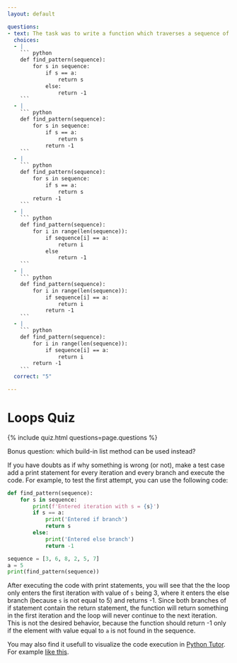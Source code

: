 ```yaml
---
layout: default

questions:
- text: The task was to write a function which traverses a sequence of integers and returns the index of the first occurrence of element with value equal to the value of `a`. If such element is not found, the function should return -1. Consider the following attempts to solve this task. Which attempt will produce the desired output?
  choices: 
  - |
    ``` python
    def find_pattern(sequence):
        for s in sequence:
            if s == a:
                return s
            else:
                return -1
    ```
  - |
    ``` python
    def find_pattern(sequence):
        for s in sequence:
            if s == a:
                return s
            return -1
    ```
  - |
    ``` python
    def find_pattern(sequence):
        for s in sequence:
            if s == a:
                return s
        return -1
    ```
  - |
    ``` python
    def find_pattern(sequence):
        for i in range(len(sequence)):
            if sequence[i] == a:
                return i
            else
                return -1
    ```
  - |
    ``` python
    def find_pattern(sequence):
        for i in range(len(sequence)):
            if sequence[i] == a:
                return i
            return -1
    ```
  - |
    ``` python
    def find_pattern(sequence):
        for i in range(len(sequence)):
            if sequence[i] == a:
                return i
        return -1
    ```
  correct: "5"

---
```


# Loops Quiz

{% include quiz.html questions=page.questions %}

Bonus question: which build-in list method can be used instead? 

If you have doubts as if why something is wrong (or not), make a test case add a print statement for every iteration and every branch and execute the code. For example, to test the first attempt, you can use the following code:

``` python
def find_pattern(sequence):
    for s in sequence:
        print(f'Entered iteration with s = {s}')
        if s == a:
            print('Entered if branch')
            return s
        else:
            print('Entered else branch')
            return -1

sequence = [3, 6, 8, 2, 5, 7]
a = 5
print(find_pattern(sequence))
```

After executing the code with print statements, you will see that the the loop only enters the first iteration with value of `s` being 3, where it enters the else branch (because `s` is not equal to 5) and returns -1. Since both branches of if statement contain the return statement, the function will return something in the first iteration and the loop will never continue to the next iteration. This is not the desired behavior, because the function should return -1 only if the element with value equal to `a` is not found in the sequence.


You may also find it usefull to visualize the code execution in [Python Tutor](https://pythontutor.com/visualize.html#mode=edit). For example [like this](https://pythontutor.com/render.html#code=def%20find_pattern%28sequence%29%3A%0A%20%20%20%20for%20s%20in%20sequence%3A%0A%20%20%20%20%20%20%20%20if%20s%20%3D%3D%20a%3A%0A%20%20%20%20%20%20%20%20%20%20%20%20return%20s%0A%20%20%20%20%20%20%20%20else%3A%0A%20%20%20%20%20%20%20%20%20%20%20%20return%20-1%0A%20%20%20%20%20%20%20%20%20%20%20%20%0Asequence%20%3D%20%5B3,%206,%208,%202,%205,%207%5D%0Aa%20%3D%205%0Aprint%28find_pattern%28sequence%29%29&cumulative=false&curInstr=0&heapPrimitives=nevernest&mode=display&origin=opt-frontend.js&py=3&rawInputLstJSON=%5B%5D&textReferences=false).


